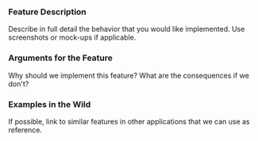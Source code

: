 ### Feature Description

Describe in full detail the behavior that you would like implemented. 
Use screenshots or mock-ups if applicable.

### Arguments for the Feature

Why should we implement this feature? 
What are the consequences if we don't?

### Examples in the Wild

If possible, link to similar features in other applications that we can use as reference.
